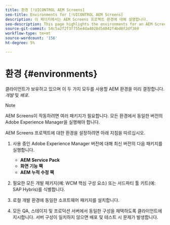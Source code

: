 ```yaml
---
title: 환경 [!UICONTROL AEM Screens]
seo-title: Environments for [!UICONTROL AEM Screens]
description: 이 페이지에서는 AEM Screens 프로젝트 환경에 대해 설명합니다.
seo-description: This page highlights the environments for an AEM Screens project.
source-git-commit: 54c5a2f2f3f755e4da4028d54042f4bd8f2df369
workflow-type: tm+mt
source-wordcount: '156'
ht-degree: 5%

---
```



# 환경 {#environments}

클라이언트가 보유하고 있으며 이 두 가지 모두를 사용할 AEM 환경을 미리 결정합니다. *개발* 및 *배포*.

>[!NOTE]
>
>AEM Screens이 작동하려면 여러 패키지가 필요합니다. 모든 환경에서 동일한 버전의 Adobe Experience Manager을 실행해야 합니다.

AEM Screens 프로젝트에 대한 환경을 설정하려면 아래 지침을 따르십시오.

1. 사용 중인 Adobe Experience Manager 버전에 대해 최신 버전의 다음 패키지를 실행합니다.

   * **AEM Service Pack**
   * **화면 기능 팩**
   * **AEM 누적 수정 팩**

1. 필요한 모든 개발 패키지(예: WCM 핵심 구성 요소) 또는 서드파티 툴 키트(예: SAP Hybris)를 식별합니다.

1. 로컬 개발 환경에 동일한 소프트웨어 패키지를 설치합니다.

1. 모든 QA, 스테이지 및 프로덕션 서버에서 동일한 구성을 채택하도록 클라이언트에 지시합니다. 서버 구성이 일치하지 않으면 배포 및 테스트 시 문제가 발생합니다.
